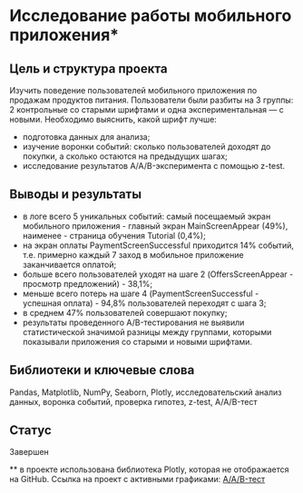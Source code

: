 # Исследование работы мобильного приложения*

## Цель и структура проекта

Изучить поведение пользователей мобильного приложения по продажам продуктов питания. Пользователи были разбиты на 3 группы: 2 контрольные со старыми шрифтами и одна экспериментальная — с новыми. Необходимо выяснить, какой шрифт лучше:

- подготовка данных для анализа;
- изучение воронки событий: сколько пользователей доходят до покупки, а сколько остаются на предыдущих шагах;
- исследование результатов A/A/B-эксперимента с помощью z-test.

## Выводы и результаты

- в логе всего 5 уникальных событий: самый посещаемый экран мобильного приложения - главный экран MainScreenAppear (49%), наименее - страница обучения Tutorial (0,4%);
- на экран оплаты PaymentScreenSuccessful приходится 14% событий, т.е. примерно каждый 7 заход в мобильное приложение заканчивается оплатой;
- больше всего пользователей уходят на шаге 2 (OffersScreenAppear - просмотр предложений) - 38,1%;
- меньше всего потерь на шаге 4 (PaymentScreenSuccessful - успешная оплата) - 94,8% пользователей переходят с шага 3;
- в среднем 47% пользователей совершают покупку;
- результаты проведенного A/B-тестирования не выявили статистической значимой разницы между группами, которыми показывали приложения со старыми и новыми шрифтами.

## Библиотеки и ключевые слова
Pandas, Matplotlib, NumPy, Seaborn, Plotly, исследовательский анализ данных, воронка событий, проверка гипотез, z-test, A/A/B-тест

## Статус
Завершен

** в проекте использована библиотека Plotly, которая не отображается на GitHub. Ссылка на проект с активными графиками: [A/A/B-тест](https://nbviewer.jupyter.org/github/ElShcherbakova/yandex.praktikum/blob/main/AAB-test/A_%D0%90_B-test.ipynb)
